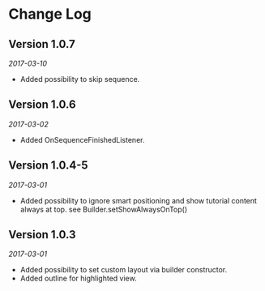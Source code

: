 Change Log
==========

## Version 1.0.7
_2017-03-10_

 *  Added possibility to skip sequence.

## Version 1.0.6
_2017-03-02_

 *  Added OnSequenceFinishedListener.

## Version 1.0.4-5
_2017-03-01_

 *  Added possibility to ignore smart positioning and show tutorial content always at top. see Builder.setShowAlwaysOnTop()

## Version 1.0.3
_2017-03-01_

 *  Added possibility to set custom layout via builder constructor.
 *  Added outline for highlighted view.